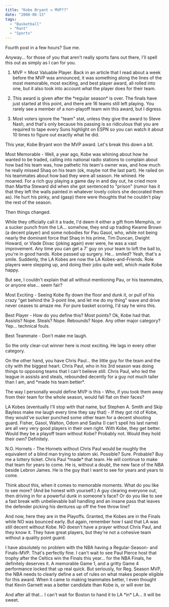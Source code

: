 ```yaml
---
title: "Kobe Bryant = MVP??"
date: "2008-06-13"
tags:
  - "Basketball"
  - "Rant"
  - "Sports"
---
```


Fourth post in a few hours? Sue me.

Anyway... for those of you that aren't really sports fans out there, I'll spell this out as simply as I can for you.

1) MVP = Most Valuable Player. Back in an article that I read about a week before the MVP was announced, it was something along the lines of the most memorable, most exciting, and best player award, all rolled into one, but it also took into account what the player does for their team.

2) This award is given after the \*regular season\* is over. The finals have just started at this point, and there are 16 teams still left playing. You rarely see a member of a non-playoff team win this award, but I digress.

3) Most voters ignore the "team" stat, unless they give the award to Steve Nash, and that's only because his passing is so ridiculous that you are required to tape every Suns highlight on ESPN so you can watch it about 10 times to figure out exactly what he did.

This year, Kobe Bryant won the MVP award. Let's break this down a bit.

Most Memorable - Well, a year ago, Kobe was whining about how he wanted to be traded, calling into national radio stations to complain about how bad his team was, how pathetic his team's owner was, and how much he really missed Shaq on his team (ok, maybe not the last part). He railed on his teammates about how bad they were all season. He whined. He moaned. For a rich guy playing a game day in and day out, he cried more than Martha Steward did when she got sentenced to "prison" (rumor has it that they left the walls painted in whatever lovely colors she decorated them as). He hurt his pinky, and (gasp) there were thoughts that he couldn't play the rest of the season.

Then things changed.

While they officially call it a trade, I'd deem it either a gift from Memphis, or a sucker punch from the LA... somehow, they end up trading Kwame Brown (a decent player) and some nobodies for Pau Gasol, who, while not being nearly the dominant force that Shaq in his prime, Tim Duncan, Dwight Howard, or Vlade Divac (joking again) ever were, he was a vast improvement. Any time you can get a 7' guy on your team to loft the ball to, you're in good hands. Kobe passed up surgery. He... smiled? Yeah, that's a smile. Suddenly, the LA Kobes are now the LA Kobes-and-Friends. Role players were stepping up, and doing their jobs quite well, which made Kobe happy.

But see, I couldn't explain that all without mentioning Pau, or his teammates, or anyone else... seem fair?

Most Exciting - Seeing Kobe fly down the floor and dunk it, or pull of his crazy "get behind the 3-point line, and let me do my thing" wave and drive never ceases to amaze me. For pure basket scoring, I'd say he wins this.

Best Player - How do you define this? Most points? Ok, Kobe had that. Assists? Nope. Steals? Nope. Rebounds? Nope. Any other major category? Yep... technical fouls.

Best Teammate - Don't make me laugh.

So the only clear-cut winner here is most exciting. He lags in every other category.

On the other hand, you have Chris Paul... the little guy for the team and the city with the biggest heart. Chris Paul, who in his 3rd season was doing things to opposing teams that I can't believe still. Chris Paul, who led the league in assists and steals, rebounded decently for a guy not much taller than I am, and \*made his team better\*.

The way I personally would define MVP is this - Who, if you took them away from their team for the whole season, would fall flat on their faces?

LA Kobes (eventually I'll stop with that name, but Stephen A. Smith and Skip Bayless make me laugh every time they say that) - If they got rid of Kobe, they would've sucker punched some other team for a decent shooting guard. Fisher, Gasol, Walton, Odom and Sasha (I can't spell his last name) are all very very good players in their own right. With Kobe, they get better. Would they be a playoff team without Kobe? Probably not. Would they hold their own? Definitely.

N.O. Hornets - The Hornets without Chris Paul would be roughly the equivalent of a blind man trying to slalom ski. Possible? Sure. Probable? Buy me a lottery ticket. Chris Paul \*made\* that team. He will continue to make that team for years to come. He is, without a doubt, the new face of the NBA beside Lebron James. He is the guy that I want to see for years and years to come.

Think about this, when it comes to memorable moments. What do you like to see more? (And be honest with yourself.) A guy clearing everyone out, then driving in for a powerful dunk in someone's face? Or do you like to see a fast break with unbelievable ball handling and an insane pass that leaves the defender picking his dentures up off the free throw line?

And now, here they are in the Playoffs. Granted, the Kobes are in the Finals while NO was bounced early. But again, remember how I said that LA was still decent without Kobe. NO doesn't have a prayer without Chris Paul, and they know it. They have great players, but they're not a cohesive team without a quality point guard.

I have absolutely no problem with the NBA having a Regular-Season- and Finals-MVP. That's perfectly fine. I can't wait to see Paul Pierce host that trophy after the Celtics win the Finals this year... for the NBA Finals, he definitely deserves it. A memorable Game 1, and a gritty Game 4 performance locked that up real quick. But seriously, for Reg. Season MVP, the NBA needs to clearly define a set of rules on what makes people eligible for this award. When it came to making teammates better, I even thought that Kevin Garnett was a better candidate than Kobe is, or will ever be.

And after all that... I can't wait for Boston to hand it to LA \*in\* LA... it will be sweet.
